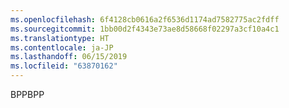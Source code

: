 ```yaml
---
ms.openlocfilehash: 6f4128cb0616a2f6536d1174ad7582775ac2fdff
ms.sourcegitcommit: 1bb00d2f4343e73ae8d58668f02297a3cf10a4c1
ms.translationtype: HT
ms.contentlocale: ja-JP
ms.lasthandoff: 06/15/2019
ms.locfileid: "63870162"
---
```

<span data-ttu-id="869d4-101">BPP</span><span class="sxs-lookup"><span data-stu-id="869d4-101">BPP</span></span>